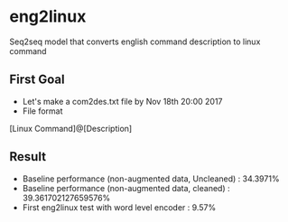 # eng2linux
Seq2seq model that converts english command description to linux command


## First Goal ##
- Let's make a com2des.txt file by  Nov 18th 20:00 2017 
- File format 

[Linux Command]@[Description]


## Result ## 
- Baseline performance (non-augmented data, Uncleaned) : 34.3971%
- Baseline performance (non-augmented data, cleaned) : 39.361702127659576%
- First eng2linux test with word level encoder : 9.57%


